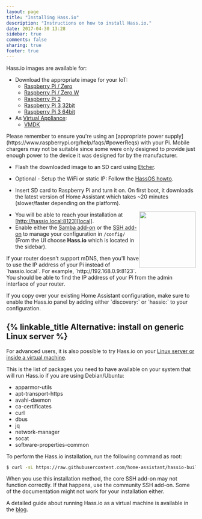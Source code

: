 ```yaml
---
layout: page
title: "Installing Hass.io"
description: "Instructions on how to install Hass.io."
date: 2017-04-30 13:28
sidebar: true
comments: false
sharing: true
footer: true
---
```


Hass.io images are available for:

- Download the appropriate image for your IoT:
  - [Raspberry Pi / Zero][pi1]
  - [Raspberry Pi / Zero W][pi0-w]
  - [Raspberry Pi 2][pi2]
  - [Raspberry Pi 3 32bit][pi3-32]
  - [Raspberry Pi 3 64bit][pi3-64]
- As [Virtual Appliance]:
  - [VMDK][vmdk]

<p class='note'>
Please remember to ensure you're using an [appropriate power supply](https://www.raspberrypi.org/help/faqs/#powerReqs) with your Pi. Mobile chargers may not be suitable since some were only designed to provide just enough power to the device it was designed for by the manufacturer.
</p>

- Flash the downloaded image to an SD card using [Etcher].

- Optional - Setup the WiFi or static IP: Follow the [HassOS howto][hassos-network].
- Insert SD card to Raspberry Pi and turn it on. On first boot, it downloads the latest version of Home Assistant which takes ~20 minutes (slower/faster depending on the platform).

<img src='/images/hassio/screenshots/first-start.png' style='clear: right; border:none; box-shadow: none; float: right; margin-bottom: 12px;' width='150' />

- You will be able to reach your installation at [http://hassio.local:8123][local].
- Enable either the [Samba add-on][samba] or the [SSH add-on][ssh] to manage your configuration in `/config/` (From the UI choose **Hass.io** which is located in the sidebar).

<p class='note'>
If your router doesn't support mDNS, then you'll have to use the IP address of your Pi instead of `hassio.local`. For example, `http://192.168.0.9:8123`. You should be able to find the IP address of your Pi from the admin interface of your router.
</p>

<p class='note'>
If you copy over your existing Home Assistant configuration, make sure to enable the Hass.io panel by adding either `discovery:` or `hassio:` to your configuration.
</p>

## {% linkable_title Alternative: install on generic Linux server %}

For advanced users, it is also possible to try Hass.io on your [Linux server or inside a virtual machine][linux].

This is the list of packages you need to have available on your system that will run Hass.io if you are using Debian/Ubuntu:

 - apparmor-utils
 - apt-transport-https
 - avahi-daemon
 - ca-certificates
 - curl
 - dbus
 - jq
 - network-manager
 - socat
 - software-properties-common

To perform the Hass.io installation, run the following command as root:

```bash
$ curl -sL https://raw.githubusercontent.com/home-assistant/hassio-build/master/install/hassio_install | bash -s
```

<p class='note'>
When you use this installation method, the core SSH add-on may not function correctly. If that happens, use the community SSH add-on. Some of the documentation might not work for your installation either.
</p>

A detailed guide about running Hass.io as a virtual machine is available in the [blog](/blog/2017/11/29/hassio-virtual-machine/).

[Etcher]: https://etcher.io/
[Virtual Appliance]: https://github.com/home-assistant/hassos/blob/dev/Documentation/boards/ova.md
[hassos-network]: https://github.com/home-assistant/hassos/blob/dev/Documentation/network.md
[pi0-w]: https://github.com/home-assistant/hassos/releases/download/1.6/hassos_rpi0-w-1.6.img.gz
[pi1]: https://github.com/home-assistant/hassos/releases/download/1.6/hassos_rpi-1.6.img.gz
[pi2]: https://github.com/home-assistant/hassos/releases/download/1.6/hassos_rpi2-1.6.img.gz
[pi3-32]: https://github.com/home-assistant/hassos/releases/download/1.5/hassos_rpi3-1.5.img.gz
[pi3-64]: https://github.com/home-assistant/hassos/releases/download/1.5/hassos_rpi3-64-1.5.img.gz
[vmdk]: https://github.com/home-assistant/hassos/releases/download/1.6/hassos_ova-1.6.vmdk
[linux]: https://github.com/home-assistant/hassio-build/tree/master/install#install-hassio
[local]: http://hassio.local:8123
[samba]: /addons/samba/
[ssh]: /addons/ssh/
